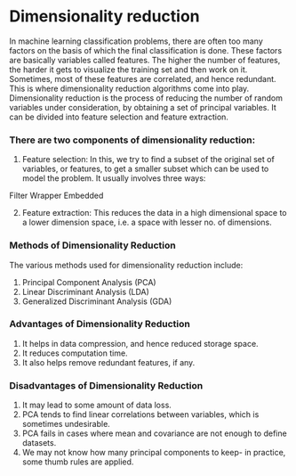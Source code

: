# Dimensionality reduction
In machine learning classification problems, there are often too many factors on the basis of which the final classification is done. These factors are basically variables called features. The higher the number of features, the harder it gets to visualize the training set and then work on it. Sometimes, most of these features are correlated, and hence redundant. This is where dimensionality reduction algorithms come into play. Dimensionality reduction is the process of reducing the number of random variables under consideration, by obtaining a set of principal variables. It can be divided into feature selection and feature extraction.

### There are two components of dimensionality reduction:
1. Feature selection: In this, we try to find a subset of the original set of variables, or 
features, to get a smaller subset which can be used to model the problem. It usually 
involves three ways:

 Filter
 Wrapper
 Embedded

2. Feature extraction: This reduces the data in a high dimensional space to a lower dimension
 space, i.e. a space with lesser no. of dimensions.
 
 ### Methods of Dimensionality Reduction
 The various methods used for dimensionality reduction include:

1. Principal Component Analysis (PCA)
2. Linear Discriminant Analysis (LDA)
3. Generalized Discriminant Analysis (GDA)

### Advantages of Dimensionality Reduction
1. It helps in data compression, and hence reduced storage space.
2. It reduces computation time.
3. It also helps remove redundant features, if any.

### Disadvantages of Dimensionality Reduction
1. It may lead to some amount of data loss.
2. PCA tends to find linear correlations between variables, which is sometimes undesirable.
3. PCA fails in cases where mean and covariance are not enough to define datasets.
4. We may not know how many principal components to keep- in practice, some thumb rules are applied.
